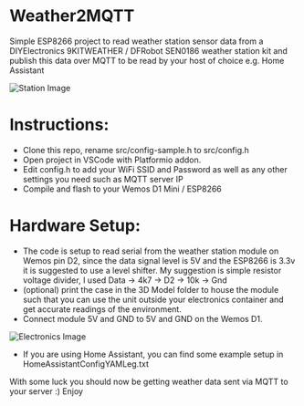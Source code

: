 # Weather2MQTT
Simple ESP8266 project to read weather station sensor data from a DIYElectronics 9KITWEATHER / DFRobot SEN0186 weather station kit and publish this data over MQTT to be read by your host of choice e.g. Home Assistant

![Station Image](iamges/station.jpg)

# Instructions: 
- Clone this repo, rename src/config-sample.h to src/config.h 
- Open project in VSCode with Platformio addon. 
- Edit config.h to add your WiFi SSID and Password as well as any other settings you need such as MQTT server IP 
- Compile and flash to your Wemos D1 Mini / ESP8266

# Hardware Setup:
- The code is setup to read serial from the weather station module on Wemos pin D2, since the data signal level is 5V and the ESP8266 is 3.3v it is suggested to use a level shifter. My suggestion is simple resistor voltage divider, I used Data -> 4k7 -> D2 -> 10k -> Gnd
- (optional) print the case in the 3D Model folder to house the module such that you can use the unit outside your electronics container and get accurate readings of the environment. 
- Connect module 5V and GND to 5V and GND on the Wemos D1.

![Electronics Image](iamges/electronics.jpg)

- If you are using Home Assistant, you can find some example setup in  HomeAssistantConfigYAMLeg.txt


With some luck you should now be getting weather data sent via MQTT to your server :) Enjoy
